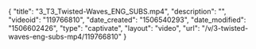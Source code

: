 {
    "title": "3_T3_Twisted-Waves_ENG_SUBS.mp4",
    "description": "",
    "videoid": "119766810",
    "date_created": "1506540293",
    "date_modified": "1506602426",
    "type": "captivate",
    "layout": "video",
    "url": "\/v\/3-twisted-waves-eng-subs-mp4\/119766810"
}